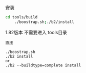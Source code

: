 安装

```bash
cd tools/build
	./boostrap.sh;./b2/install
```

1.82版本 不需要进入 tools目录

```
直接

./boostrap.sh
./b2 install 
or
./b2 --buildtype=complete install 
```
